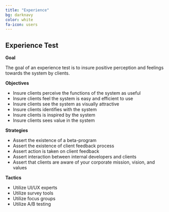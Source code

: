 ```yaml
---
title: "Experience"
bg: darknavy
color: white
fa-icon: users
---
```


## Experience Test

**Goal**

The goal of an experience test is to insure positive perception and feelings towards the system by clients.

**Objectives**

* Insure clients perceive the functions of the system as useful
* Insure clients feel the system is easy and efficient to use
* Insure clients see the system as visually attractive
* Insure clients identifies with the system
* Insure clients is inspired by the system
* Insure clients sees value in the system

**Strategies**

* Assert the existence of a beta-program
* Assert the existence of client feedback process
* Assert action is taken on client feedback
* Assert interaction between internal developers and clients
* Assert that clients are aware of your corporate mission, vision, and values

**Tactics**

* Utilize UI/UX experts
* Utilize survey tools
* Utilize focus groups
* Utilize A/B testing
